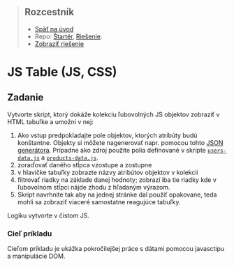 <div class="hidden">

> ## Rozcestník
> - [Späť na úvod](../../README.md)
> - Repo: [Štartér](/../../tree/main/js-a-css/jstable), [Riešenie](/../../tree/solution/js-a-css/jstable).
> - [Zobraziť riešenie](riesenie.md)
</div>

# JS Table (JS, CSS)

## Zadanie

Vytvorte skript, ktorý dokáže kolekciu ľubovolných JS objektov zobraziť v HTML tabuľke a umožní v nej:

1. Ako vstup predpokladajte pole objektov, ktorých atribúty budú konštantne. Objekty si môžete nagenerovať napr. pomocou
   tohto [JSON generátora](https://www.json-generator.com/). Prípadne ako zdroj použite polia definované v
   skripte [`users-data.js`](users-data.js) a  [`products-data.js`](products-data.js).
1. zoraďovať daného stĺpca vzostupe a zostupne
2. v hlavičke tabuľky zobrazte názvy atribútov objektov v kolekcii
3. filtrovať riadky na základe danej hodnoty; zobrazí iba tie riadky kde v ľubovolnom stĺpci nájde zhodu z hľadaným
   výrazom.
4. Skript navrhnite tak aby na jednej stránke dal použiť opakovane, teda mohli sa zobraziť viaceré samostatne reagujúce
   tabuľky.

Logiku vytvorte v čistom JS.

### Cieľ príkladu

Cieľom príkladu je ukážka pokročilejšej práce s dátami pomocou javasctipu a manipulácie DOM.